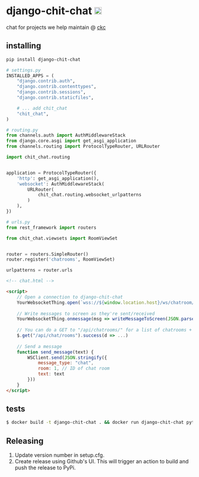 django-chit-chat [<img src="https://ckcollab.com/assets/images/badges/badge.svg" alt="CKC" height="20">](https://ckcollab.com)
==========
chat for projects we help maintain @ [ckc](https://ckcollab.com)


## installing

```bash
pip install django-chit-chat
```

```python
# settings.py
INSTALLED_APPS = (
    "django.contrib.auth",
    "django.contrib.contenttypes",
    "django.contrib.sessions",
    "django.contrib.staticfiles",

    # ... add chit_chat
    "chit_chat",
)
```

```python
# routing.py
from channels.auth import AuthMiddlewareStack
from django.core.asgi import get_asgi_application
from channels.routing import ProtocolTypeRouter, URLRouter

import chit_chat.routing


application = ProtocolTypeRouter({
    'http': get_asgi_application(),
    'websocket': AuthMiddlewareStack(
        URLRouter(
            chit_chat.routing.websocket_urlpatterns
        )
    ),
})
```

```python
# urls.py
from rest_framework import routers

from chit_chat.viewsets import RoomViewSet


router = routers.SimpleRouter()
router.register('chatrooms', RoomViewSet)

urlpatterns = router.urls
```

```html
<!-- chat.html -->

<script>
    // Open a connection to django-chit-chat
    YourWebsocketThing.open(`wss://${window.location.host}/ws/chatroom/`)
    
    // Write messages to screen as they're sent/received
    YourWebsocketThing.onmessage(msg => writeMessageToScreen(JSON.parse(msg.data)))
    
    // You can do a GET to "/api/chatrooms/" for a list of chatrooms + messages
    $.get("/api/chat/rooms").success(d => ...)
    
    // Send a message
    function send_message(text) {
        WSClient.send(JSON.stringify({
            message_type: "chat",
            room: 1, // ID of chat room
            text: text
        }))
    }
</script>
```


## tests

```bash
$ docker build -t django-chit-chat . && docker run django-chit-chat pytest
```


## Releasing

1. Update version number in setup.cfg.
2. Create release using Github's UI. This will trigger an action to build and push the release to PyPi.

